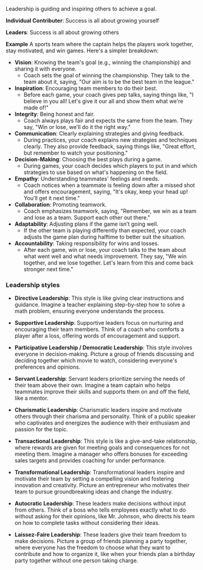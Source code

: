 Leadership is guiding and inspiring others to achieve a goal. 

**Individual Contributer**: Success is all about growing yourself

**Leaders**: Success is all about growing others

**Example**
A sports team where the captain helps the players work together, stay motivated, and win games. Here's a simpler breakdown:
- **Vision**: Knowing the team's goal (e.g., winning the championship) and sharing it with everyone.
    -  Coach sets the goal of winning the championship. They talk to the team about it, saying, "Our aim is to be the best team in the league."
- **Inspiration**: Encouraging team members to do their best.
    - Before each game, your coach gives pep talks, saying things like, "I believe in you all! Let's give it our all and show them what we're made of!"
- **Integrity**: Being honest and fair.
    -  Coach always plays fair and expects the same from the team. They say, "Win or lose, we'll do it the right way."
- **Communication**: Clearly explaining strategies and giving feedback.
    - During practices, your coach explains new strategies and techniques clearly. They also provide feedback, saying things like, "Great effort, but remember to watch your positioning."
- **Decision-Making**: Choosing the best plays during a game.
    -  During games, your coach decides which players to put in and which strategies to use based on what's happening on the field.
- **Empathy**: Understanding teammates' feelings and needs.
    - Coach notices when a teammate is feeling down after a missed shot and offers encouragement, saying, "It's okay, keep your head up! You'll get it next time."
- **Collaboration**: Promoting teamwork.
    - Coach emphasizes teamwork, saying, "Remember, we win as a team and lose as a team. Support each other out there."
- **Adaptability**: Adjusting plans if the game isn’t going well.
    - If the other team is playing differently than expected, your coach adjusts the game plan during halftime to better suit the situation.
- **Accountability**: Taking responsibility for wins and losses.
    -  After each game, win or lose, your coach talks to the team about what went well and what needs improvement. They say, "We win together, and we lose together. Let's learn from this and come back stronger next time."


### Leadership styles
- **Directive Leadership**: This style is like giving clear instructions and guidance. Imagine a teacher explaining step-by-step how to solve a math problem, ensuring everyone understands the process.

- **Supportive Leadership**: Supportive leaders focus on nurturing and encouraging their team members. Think of a coach who comforts a player after a loss, offering words of encouragement and support.

- **Participative Leadership / Democratic Leadership**: This style involves everyone in decision-making. Picture a group of friends discussing and deciding together which movie to watch, considering everyone's preferences and opinions.

- **Servant Leadership**: Servant leaders prioritize serving the needs of their team above their own. Imagine a team captain who helps teammates improve their skills and supports them on and off the field, like a mentor.

- **Charismatic Leadership**: Charismatic leaders inspire and motivate others through their charisma and personality. Think of a public speaker who captivates and energizes the audience with their enthusiasm and passion for the topic.

- **Transactional Leadership**: This style is like a give-and-take relationship, where rewards are given for meeting goals and consequences for not meeting them. Imagine a manager who offers bonuses for exceeding sales targets and provides coaching for under performance.

- **Transformational Leadership**: Transformational leaders inspire and motivate their team by setting a compelling vision and fostering innovation and creativity. Picture an entrepreneur who motivates their team to pursue groundbreaking ideas and change the industry.

- **Autocratic Leadership**: These leaders make decisions without input from others. Think of a boss who tells employees exactly what to do without asking for their opinions, like Mr. Johnson, who directs his team on how to complete tasks without considering their ideas.

- **Laissez-Faire Leadership**: These leaders give their team freedom to make decisions. Picture a group of friends planning a party together, where everyone has the freedom to choose what they want to contribute and how to organize it, like when your friends plan a birthday party together without one person taking charge.


